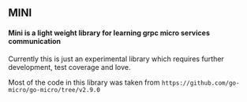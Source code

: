 ## MINI

#### Mini is a light weight library for learning grpc micro services communication

Currently this is just an experimental library which requires further development, test coverage and love.

Most of the code in this library was taken from `https://github.com/go-micro/go-micro/tree/v2.9.0`

